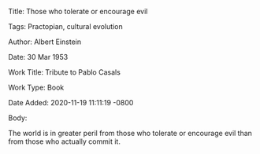 Title:  Those who tolerate or encourage evil

Tags:   Practopian, cultural evolution

Author: Albert Einstein

Date:   30 Mar 1953

Work Title: Tribute to Pablo Casals

Work Type: Book

Date Added: 2020-11-19 11:11:19 -0800

Body: 

The world is in greater peril from those who tolerate or encourage evil than from those who actually commit it.

